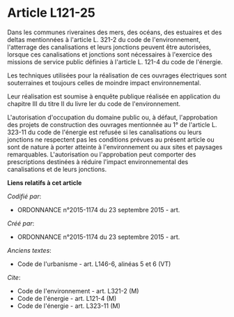 # Article L121-25

Dans les communes riveraines des mers, des océans, des estuaires et des deltas mentionnées à l'article L. 321-2 du code de
l'environnement, l'atterrage des canalisations et leurs jonctions peuvent être autorisées, lorsque ces canalisations et
jonctions sont nécessaires à l'exercice des missions de service public définies à l'article L. 121-4 du code de l'énergie.

Les techniques utilisées pour la réalisation de ces ouvrages électriques sont souterraines et toujours celles de moindre
impact environnemental.

Leur réalisation est soumise à enquête publique réalisée en application du chapitre III du titre II du livre Ier du code de
l'environnement.

L'autorisation d'occupation du domaine public ou, à défaut, l'approbation des projets de construction des ouvrages mentionnée
au 1° de l'article L. 323-11 du code de l'énergie est refusée si les canalisations ou leurs jonctions ne respectent pas les
conditions prévues au présent article ou sont de nature à porter atteinte à l'environnement ou aux sites et paysages
remarquables. L'autorisation ou l'approbation peut comporter des prescriptions destinées à réduire l'impact environnemental
des canalisations et de leurs jonctions.

**Liens relatifs à cet article**

_Codifié par_:

  - ORDONNANCE n°2015-1174 du 23 septembre 2015 - art.

_Créé par_:

  - ORDONNANCE n°2015-1174 du 23 septembre 2015 - art.

_Anciens textes_:

  - Code de l'urbanisme - art. L146-6, alinéas 5 et 6 (VT)

_Cite_:

  - Code de l'environnement - art. L321-2 (M)
  - Code de l'énergie - art. L121-4 (M)
  - Code de l'énergie - art. L323-11 (M)
